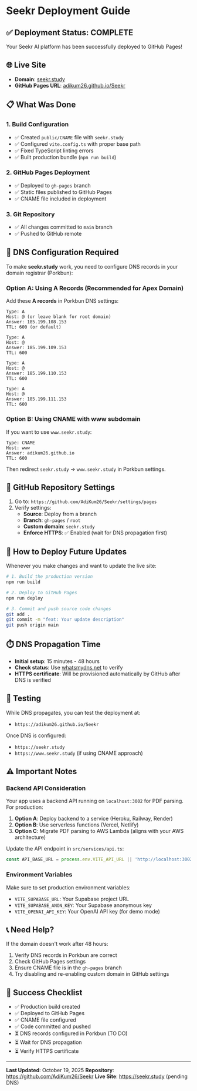 # Seekr Deployment Guide

## ✅ **Deployment Status: COMPLETE**

Your Seekr AI platform has been successfully deployed to GitHub Pages!

## 🌐 **Live Site**
- **Domain**: [seekr.study](https://seekr.study)
- **GitHub Pages URL**: [adikum26.github.io/Seekr](https://adikum26.github.io/Seekr)

## 📋 **What Was Done**

### 1. **Build Configuration**
- ✅ Created `public/CNAME` file with `seekr.study`
- ✅ Configured `vite.config.ts` with proper base path
- ✅ Fixed TypeScript linting errors
- ✅ Built production bundle (`npm run build`)

### 2. **GitHub Pages Deployment**
- ✅ Deployed to `gh-pages` branch
- ✅ Static files published to GitHub Pages
- ✅ CNAME file included in deployment

### 3. **Git Repository**
- ✅ All changes committed to `main` branch
- ✅ Pushed to GitHub remote

## 🔧 **DNS Configuration Required**

To make **seekr.study** work, you need to configure DNS records in your domain registrar (Porkbun):

### **Option A: Using A Records (Recommended for Apex Domain)**

Add these **A records** in Porkbun DNS settings:

```
Type: A
Host: @ (or leave blank for root domain)
Answer: 185.199.108.153
TTL: 600 (or default)

Type: A
Host: @
Answer: 185.199.109.153
TTL: 600

Type: A
Host: @
Answer: 185.199.110.153
TTL: 600

Type: A
Host: @
Answer: 185.199.111.153
TTL: 600
```

### **Option B: Using CNAME with www subdomain**

If you want to use `www.seekr.study`:

```
Type: CNAME
Host: www
Answer: adikum26.github.io
TTL: 600
```

Then redirect `seekr.study` → `www.seekr.study` in Porkbun settings.

## 🔐 **GitHub Repository Settings**

1. Go to: `https://github.com/AdiKum26/Seekr/settings/pages`
2. Verify settings:
   - **Source**: Deploy from a branch
   - **Branch**: `gh-pages` / `root`
   - **Custom domain**: `seekr.study`
   - **Enforce HTTPS**: ✅ Enabled (wait for DNS propagation first)

## 🚀 **How to Deploy Future Updates**

Whenever you make changes and want to update the live site:

```bash
# 1. Build the production version
npm run build

# 2. Deploy to GitHub Pages
npm run deploy

# 3. Commit and push source code changes
git add .
git commit -m "feat: Your update description"
git push origin main
```

## ⏱️ **DNS Propagation Time**

- **Initial setup**: 15 minutes - 48 hours
- **Check status**: Use [whatsmydns.net](https://www.whatsmydns.net) to verify
- **HTTPS certificate**: Will be provisioned automatically by GitHub after DNS is verified

## 🧪 **Testing**

While DNS propagates, you can test the deployment at:
- `https://adikum26.github.io/Seekr`

Once DNS is configured:
- `https://seekr.study`
- `https://www.seekr.study` (if using CNAME approach)

## ⚠️ **Important Notes**

### **Backend API Consideration**
Your app uses a backend API running on `localhost:3002` for PDF parsing. For production:

1. **Option A**: Deploy backend to a service (Heroku, Railway, Render)
2. **Option B**: Use serverless functions (Vercel, Netlify)
3. **Option C**: Migrate PDF parsing to AWS Lambda (aligns with your AWS architecture)

Update the API endpoint in `src/services/api.ts`:
```typescript
const API_BASE_URL = process.env.VITE_API_URL || 'http://localhost:3002';
```

### **Environment Variables**
Make sure to set production environment variables:
- `VITE_SUPABASE_URL`: Your Supabase project URL
- `VITE_SUPABASE_ANON_KEY`: Your Supabase anonymous key
- `VITE_OPENAI_API_KEY`: Your OpenAI API key (for demo mode)

## 📞 **Need Help?**

If the domain doesn't work after 48 hours:
1. Verify DNS records in Porkbun are correct
2. Check GitHub Pages settings
3. Ensure CNAME file is in the `gh-pages` branch
4. Try disabling and re-enabling custom domain in GitHub settings

## 🎉 **Success Checklist**

- ✅ Production build created
- ✅ Deployed to GitHub Pages
- ✅ CNAME file configured
- ✅ Code committed and pushed
- ⏳ DNS records configured in Porkbun (TO DO)
- ⏳ Wait for DNS propagation
- ⏳ Verify HTTPS certificate

---

**Last Updated**: October 19, 2025
**Repository**: https://github.com/AdiKum26/Seekr
**Live Site**: https://seekr.study (pending DNS)

